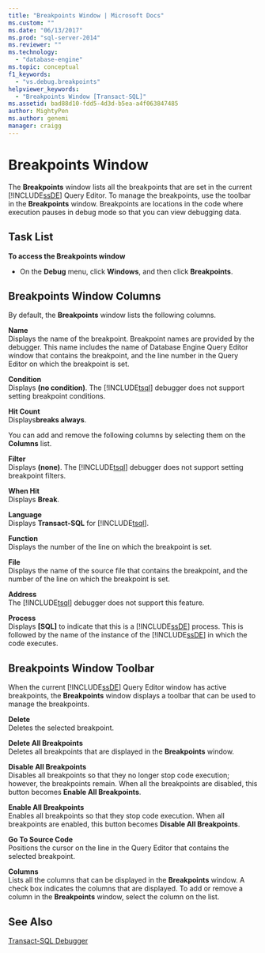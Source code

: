 ```yaml
---
title: "Breakpoints Window | Microsoft Docs"
ms.custom: ""
ms.date: "06/13/2017"
ms.prod: "sql-server-2014"
ms.reviewer: ""
ms.technology: 
  - "database-engine"
ms.topic: conceptual
f1_keywords: 
  - "vs.debug.breakpoints"
helpviewer_keywords: 
  - "Breakpoints Window [Transact-SQL]"
ms.assetid: bad88d10-fdd5-4d3d-b5ea-a4f063847485
author: MightyPen
ms.author: genemi
manager: craigg
---
```

# Breakpoints Window
  The **Breakpoints** window lists all the breakpoints that are set in the current [!INCLUDE[ssDE](../../includes/ssde-md.md)] Query Editor. To manage the breakpoints, use the toolbar in the **Breakpoints** window. Breakpoints are locations in the code where execution pauses in debug mode so that you can view debugging data.  
  
## Task List  
 **To access the Breakpoints window**  
  
-   On the **Debug** menu, click **Windows**, and then click **Breakpoints**.  
  
## Breakpoints Window Columns  
 By default, the **Breakpoints** window lists the following columns.  
  
 **Name**  
 Displays the name of the breakpoint. Breakpoint names are provided by the debugger. This name includes the name of Database Engine Query Editor window that contains the breakpoint, and the line number in the Query Editor on which the breakpoint is set.  
  
 **Condition**  
 Displays **(no condition)**. The [!INCLUDE[tsql](../../includes/tsql-md.md)] debugger does not support setting breakpoint conditions.  
  
 **Hit Count**  
 Displays**breaks always**.  
  
 You can add and remove the following columns by selecting them on the **Columns** list.  
  
 **Filter**  
 Displays **(none)**. The [!INCLUDE[tsql](../../includes/tsql-md.md)] debugger does not support setting breakpoint filters.  
  
 **When Hit**  
 Displays **Break**.  
  
 **Language**  
 Displays **Transact-SQL** for [!INCLUDE[tsql](../../includes/tsql-md.md)].  
  
 **Function**  
 Displays the number of the line on which the breakpoint is set.  
  
 **File**  
 Displays the name of the source file that contains the breakpoint, and the number of the line on which the breakpoint is set.  
  
 **Address**  
 The [!INCLUDE[tsql](../../includes/tsql-md.md)] debugger does not support this feature.  
  
 **Process**  
 Displays **[SQL]** to indicate that this is a [!INCLUDE[ssDE](../../includes/ssde-md.md)] process. This is followed by the name of the instance of the [!INCLUDE[ssDE](../../includes/ssde-md.md)] in which the code executes.  
  
## Breakpoints Window Toolbar  
 When the current [!INCLUDE[ssDE](../../includes/ssde-md.md)] Query Editor window has active breakpoints, the **Breakpoints** window displays a toolbar that can be used to manage the breakpoints.  
  
 **Delete**  
 Deletes the selected breakpoint.  
  
 **Delete All Breakpoints**  
 Deletes all breakpoints that are displayed in the **Breakpoints** window.  
  
 **Disable All Breakpoints**  
 Disables all breakpoints so that they no longer stop code execution; however, the breakpoints remain. When all the breakpoints are disabled, this button becomes **Enable All Breakpoints**.  
  
 **Enable All Breakpoints**  
 Enables all breakpoints so that they stop code execution. When all breakpoints are enabled, this button becomes **Disable All Breakpoints**.  
  
 **Go To Source Code**  
 Positions the cursor on the line in the Query Editor that contains the selected breakpoint.  
  
 **Columns**  
 Lists all the columns that can be displayed in the **Breakpoints** window. A check box indicates the columns that are displayed. To add or remove a column in the **Breakpoints** window, select the column on the list.  
  
## See Also  
 [Transact-SQL Debugger](transact-sql-debugger.md)  
  
  
